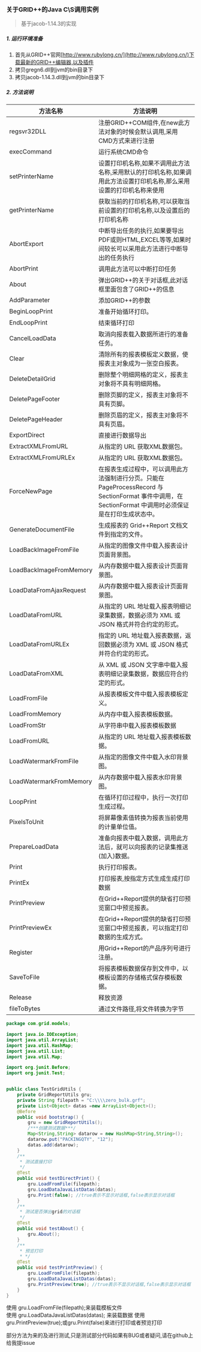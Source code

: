 ### 关于GRID++的Java C\S调用实例
> 基于jacob-1.14.3的实现  

##### 1. 运行环境准备
1. 首先从GRID++官网[http://www.rubylong.cn/](http://www.rubylong.cn/)下载最新的GRID++编辑器,以及插件 
2. 拷贝gregn6.dll到jvm的bin目录下
3. 拷贝jacob-1.14.3.dll到jvm的bin目录下  

##### 2. 方法说明
| 方法名称        | 方法说明    | 
| --------       | -----   |
| regsvr32DLL    | 注册GRID++COM组件,在new此方法对象的时候会默认调用,采用CMD方式来进行注册|  
| execCommand   | 运行系统CMD命令|  
| setPrinterName| 设置打印机名称,如果不调用此方法名称,采用默认的打印机名称,如果调用此方法设置打印机名称,那么采用设置的打印机名称来使用   |
|getPrinterName | 获取当前的打印机名称,可以获取当前设置的打印机名称,以及设置后的打印机名称|
|AbortExport    |中断导出任务的执行,如果要导出PDF或则HTML,EXCEL等等,如果时间较长可以采用此方法进行中断导出的任务执行|
|AbortPrint     |调用此方法可以中断打印任务|
|About          |弹出GRID++的关于对话框,此对话框里面包含了GRID++的信息|
|AddParameter   |添加GRID++的参数|
|BeginLoopPrint |准备开始循环打印。|
|EndLoopPrint|结束循环打印|
|CancelLoadData |取消向报表载入数据所进行的准备任务。|
|Clear          |清除所有的报表模板定义数据，使报表主对象成为一张空白报表。|
|DeleteDetailGrid |  删除整个明细网格的定义，报表主对象将不具有明细网格。|
|DeletePageFooter | 删除页脚的定义，报表主对象将不具有页脚。|
|DeletePageHeader|删除页眉的定义，报表主对象将不具有页眉。|
|ExportDirect| 直接进行数据导出|
|ExtractXMLFromURL|从指定的 URL 获取XML数据包。|
|ExtractXMLFromURLEx|从指定的 URL 获取XML数据包。|
|ForceNewPage|在报表生成过程中，可以调用此方法强制进行分页。只能在PageProcessRecord 与 SectionFormat 事件中调用，在 SectionFormat 中调用时必须保证是在打印生成状态中。|
|GenerateDocumentFile|生成报表的 Grid++Report 文档文件到指定的文件。|
|LoadBackImageFromFile|从指定的图像文件中载入报表设计页面背景图。|
|LoadBackImageFromMemory|从内存数据中载入报表设计页面背景图。|
|LoadDataFromAjaxRequest|从内存数据中载入报表设计页面背景图。|
|LoadDataFromURL|从指定的 URL 地址载入报表明细记录集数据，数据必须为 XML 或 JSON 格式并符合约定的形式。|
|LoadDataFromURLEx|指定的 URL 地址载入报表数据，返回数据必须为 XML 或 JSON 格式并符合约定的形式。|
|LoadDataFromXML|从 XML 或 JSON 文字串中载入报表明细记录集数据，数据应符合约定的形式。|
|LoadFromFile|从报表模板文件中载入报表模板定义。|
|LoadFromMemory|从内存中载入报表模板数据。   |
|LoadFromStr|从字符串中载入报表模板数据|
|LoadFromURL|从指定的 URL 地址载入报表模板数据。|
|LoadWatermarkFromFile|从指定的图像文件中载入水印背景图。|
|LoadWatermarkFromMemory| 从内存数据中载入报表水印背景图。  |
|LoopPrint|在循环打印过程中，执行一次打印生成过程。|
|PixelsToUnit|将屏幕像素值转换为报表当前使用的计量单位值。|
|PrepareLoadData|准备向报表中载入数据，调用此方法后，就可以向报表的记录集推送(加入)数据。|
|Print|执行打印报表。   |
|PrintEx|打印报表,按指定方式生成生成打印数据|
|PrintPreview|在Grid++Report提供的缺省打印预览窗口中预览报表。  |
|PrintPreviewEx| 在Grid++Report提供的缺省打印预览窗口中预览报表，可以指定打印数据的生成方式。|
|Register|用Grid++Report的产品序列号进行注册。|
|SaveToFile|将报表模板数据保存到文件中，以模板设置的存储格式保存模板数据。|
|Release|释放资源|
|fileToBytes|通过文件路径,将文件转换为字节|  

```java
package com.grid.models;

import java.io.IOException;
import java.util.ArrayList;
import java.util.HashMap;
import java.util.List;
import java.util.Map;

import org.junit.Before;
import org.junit.Test;


public class TestGridUtils {
	private GridReportUtils gru;
	private String filepath = "C:\\\\zero_bulk.grf";
	private List<Object> datas =new ArrayList<Object>();
	@Before 
	public void bootstrap() {
		gru = new GridReportUtils();
		/***创建测试数据***/
		Map<String,String> datarow = new HashMap<String,String>();
		datarow.put("PACKINGQTY", "12");
		datas.add(datarow);
	}
	/**
	 * 测试直接打印
	 */
	@Test
	public void testDirectPrint() {
		gru.LoadFromFile(filepath);
		gru.LoadDataJavaListDatas(datas);
		gru.Print(false); //true表示不显示对话框,false表示显示对话框
	}
	/**
	 * 测试是否弹出grid的对话框
	 */
	@Test
	public void testAbout() {
		gru.About();
	}
	/**
	 * 预览打印
	 * */
	@Test
	public void testPrintPreview() {
		gru.LoadFromFile(filepath);
		gru.LoadDataJavaListDatas(datas);
		gru.PrintPreview(true); //true表示不显示对话框,false表示显示对话框
	}
}

``` 


使用  gru.LoadFromFile(filepath);来装载模板文件  
使用  gru.LoadDataJavaListDatas(datas); 来装载数据
使用  gru.PrintPreview(true);或gru.Print(false)来进行打印或者预览打印

部分方法为来的及进行测试,只是测试部分代码如果有BUG或者疑问,请在github上给我提issue

